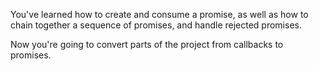 You've learned how to create and consume a promise, as well as how to chain together a sequence of promises, and handle rejected promises. 

Now you're going to convert parts of the project from callbacks to promises.